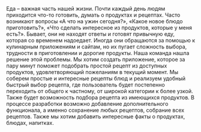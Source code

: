 Еда – важная часть нашей жизни. Почти каждый день людям приходится что-то готовить, думать о продуктах и рецептах. Часто возникают вопросы «А что на ужин сегодня?», «Какое новое блюдо приготовить?», «Что сделать интересное из продуктов, которые у меня есть?». Бывает, они не находят ответы и готовят привычную еду, которая со временем надоедает. Иногда они обращаются за помощью к кулинарным приложениям и сайтам, но их пугает сложность выбора, трудности в приготовлении и дорогие продукты. 
Наша команда нашла решение этой проблемы. Мы хотим создать приложение, которое за пару минут поможет подобрать простой рецепт из доступных продуктов, удовлетворяющий пожеланиям в текущий момент. Мы соберем простые и интересные рецепты блюд и реализуем удобный быстрый выбор рецепта, где пользователь будет постепенно переходить от общего к частному, от широкой категории к более узкой. Также будет возможность подбора рецепта из имеющихся продуктов. 
В процессе разработки возможно добавление дополнительного функционала, а именно сохранение любых рецептов, собрание всех рецептов. Также мы хотим добавить интересные факты о продуктах, блюдах, напитках. 

